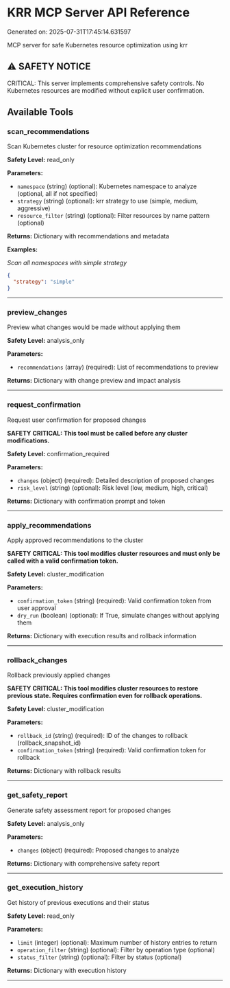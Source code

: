 # KRR MCP Server API Reference

Generated on: 2025-07-31T17:45:14.631597

MCP server for safe Kubernetes resource optimization using krr

## ⚠️ SAFETY NOTICE

CRITICAL: This server implements comprehensive safety controls. No Kubernetes resources are modified without explicit user confirmation.

## Available Tools

### scan_recommendations

Scan Kubernetes cluster for resource optimization recommendations

**Safety Level:** read_only

**Parameters:**

- `namespace` (string) (optional): Kubernetes namespace to analyze (optional, all if not specified)
- `strategy` (string) (optional): krr strategy to use (simple, medium, aggressive)
- `resource_filter` (string) (optional): Filter resources by name pattern (optional)

**Returns:** Dictionary with recommendations and metadata

**Examples:**

*Scan all namespaces with simple strategy*

```json
{
  "strategy": "simple"
}
```

---

### preview_changes

Preview what changes would be made without applying them

**Safety Level:** analysis_only

**Parameters:**

- `recommendations` (array) (required): List of recommendations to preview

**Returns:** Dictionary with change preview and impact analysis

---

### request_confirmation

Request user confirmation for proposed changes

**SAFETY CRITICAL: This tool must be called before any cluster modifications.**

**Safety Level:** confirmation_required

**Parameters:**

- `changes` (object) (required): Detailed description of proposed changes
- `risk_level` (string) (optional): Risk level (low, medium, high, critical)

**Returns:** Dictionary with confirmation prompt and token

---

### apply_recommendations

Apply approved recommendations to the cluster

**SAFETY CRITICAL: This tool modifies cluster resources and must only be called with a valid confirmation token.**

**Safety Level:** cluster_modification

**Parameters:**

- `confirmation_token` (string) (required): Valid confirmation token from user approval
- `dry_run` (boolean) (optional): If True, simulate changes without applying them

**Returns:** Dictionary with execution results and rollback information

---

### rollback_changes

Rollback previously applied changes

**SAFETY CRITICAL: This tool modifies cluster resources to restore previous state. Requires confirmation even for rollback operations.**

**Safety Level:** cluster_modification

**Parameters:**

- `rollback_id` (string) (required): ID of the changes to rollback (rollback_snapshot_id)
- `confirmation_token` (string) (required): Valid confirmation token for rollback

**Returns:** Dictionary with rollback results

---

### get_safety_report

Generate safety assessment report for proposed changes

**Safety Level:** analysis_only

**Parameters:**

- `changes` (object) (required): Proposed changes to analyze

**Returns:** Dictionary with comprehensive safety report

---

### get_execution_history

Get history of previous executions and their status

**Safety Level:** read_only

**Parameters:**

- `limit` (integer) (optional): Maximum number of history entries to return
- `operation_filter` (string) (optional): Filter by operation type (optional)
- `status_filter` (string) (optional): Filter by status (optional)

**Returns:** Dictionary with execution history

---

